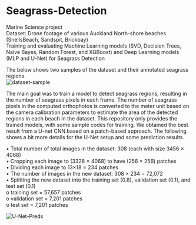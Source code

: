 # Seagrass-Detection
Marine Science project <br />
Dataset: Drone footage of various Auckland North-shore beaches (SnellsBeach, Sandspit, Brickbay) <br />
Training and evaluating Machine Learning models (SVD, Decision Trees, Naive Bayes, Random Forest, and XGBoost) and Deep Learning models (MLP and U-Net) for Seagrass Detection<br />

The below shows two samples of the dataset and their annotated seagrass regions. <br />
![dataset-sample](https://github.com/shahrokh1106/Seagrass-Detection/assets/44213732/13ba6c2d-90c0-4383-886e-8ea47fea5d4e) <br />

The main goal was to train a model to detect seagrass regions, resulting in the number of seagrass pixels in each frame. The number of seagrass pixels in the computed orthophotos is converted to the meter unit based on the camera calibration parameters to estimate the area of the detected regions in each beach in the dataset. This repository only provides the trained models, with some sample codes for training. We obtained the best result from a U-net CNN based on a patch-based approach. The following shows a bit more details for the U-Net setup and some prediction results.<br />

•	Total number of total images in the dataset: 308 (each with size 3456 × 4068)<br />
•	Cropping each image to (3328 × 4068) to have (256 × 256) patches<br />
•	Dividing each image to 13×18 = 234 patches<br />
•	The number of images in the new dataset: 308 × 234 = 72,072<br />
•	Splitting the new dataset into the training set (0.8), validation set (0.1), and test set (0.1)<br />
  o	training set = 57,657 patches<br />
  o	validation set = 7,201 patches<br />
  o	test set = 7,201 patches<br />

![U-Net-Preds](https://github.com/shahrokh1106/Seagrass-Detection/assets/44213732/dd57f84c-ac88-4907-9061-594ea61a3724)




